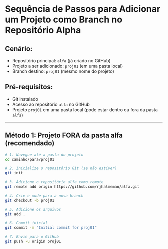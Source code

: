 # Sequência de Passos para Adicionar um Projeto como Branch no Repositório Alpha

## Cenário:
- Repositório principal: `alfa` (já criado no GitHub)
- Projeto a ser adicionado: `proj01` (em uma pasta local)
- Branch destino: `proj01` (mesmo nome do projeto)

## Pré-requisitos:
- Git instalado
- Acesso ao repositório `alfa` no GitHub
- Projeto `proj01` em uma pasta local (pode estar dentro ou fora da pasta `alfa`)

---

## Método 1: Projeto **FORA** da pasta alfa (recomendado)

```bash
# 1. Navegue até a pasta do projeto
cd caminho/para/proj01

# 2. Inicialize o repositório Git (se não estiver)
git init

# 3. Adicione o repositório alfa como remote
git remote add origin https://github.com/rjhalmeman/alfa.git

# 4. Crie e mude para a nova branch
git checkout -b proj01

# 5. Adicione os arquivos
git add .

# 6. Commit inicial
git commit -m "Initial commit for proj01"

# 7. Envie para o GitHub
git push -u origin proj01
